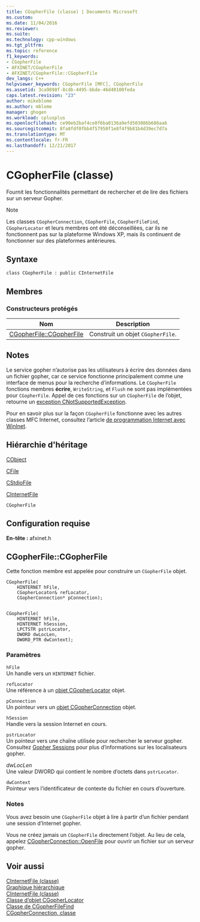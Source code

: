 ```yaml
---
title: CGopherFile (classe) | Documents Microsoft
ms.custom: 
ms.date: 11/04/2016
ms.reviewer: 
ms.suite: 
ms.technology: cpp-windows
ms.tgt_pltfrm: 
ms.topic: reference
f1_keywords:
- CGopherFile
- AFXINET/CGopherFile
- AFXINET/CGopherFile::CGopherFile
dev_langs: C++
helpviewer_keywords: CGopherFile [MFC], CGopherFile
ms.assetid: 3ca9898f-8cdb-4495-bbde-46d40100feda
caps.latest.revision: "23"
author: mikeblome
ms.author: mblome
manager: ghogen
ms.workload: cplusplus
ms.openlocfilehash: ce90eb2baf4ce8f6ba0136a9efd503086b686aa6
ms.sourcegitcommit: 8fa8fdf0fbb4f57950f1e8f4f9b81b4d39ec7d7a
ms.translationtype: MT
ms.contentlocale: fr-FR
ms.lasthandoff: 12/21/2017
---
```

# <a name="cgopherfile-class"></a>CGopherFile (classe)
Fournit les fonctionnalités permettant de rechercher et de lire des fichiers sur un serveur Gopher.  
  
> [!NOTE]
>  Les classes `CGopherConnection`, `CGopherFile`, `CGopherFileFind`, `CGopherLocator` et leurs membres ont été déconseillées, car ils ne fonctionnent pas sur la plateforme Windows XP, mais ils continuent de fonctionner sur des plateformes antérieures.  
  
## <a name="syntax"></a>Syntaxe  
  
```  
class CGopherFile : public CInternetFile  
```  
  
## <a name="members"></a>Membres  
  
### <a name="protected-constructors"></a>Constructeurs protégés  
  
|Nom|Description|  
|----------|-----------------|  
|[CGopherFile::CGopherFile](#cgopherfile)|Construit un objet `CGopherFile`.|  
  
## <a name="remarks"></a>Notes  
 Le service gopher n’autorise pas les utilisateurs à écrire des données dans un fichier gopher, car ce service fonctionne principalement comme une interface de menus pour la recherche d’informations. Le `CGopherFile` fonctions membres **écrire**, `WriteString`, et `Flush` ne sont pas implémentées pour `CGopherFile`. Appel de ces fonctions sur un `CGopherFile` de l’objet, retourne un [exception CNotSupportedException](../../mfc/reference/cnotsupportedexception-class.md).  
  
 Pour en savoir plus sur la façon `CGopherFile` fonctionne avec les autres classes MFC Internet, consultez l’article [de programmation Internet avec WinInet](../../mfc/win32-internet-extensions-wininet.md).  
  
## <a name="inheritance-hierarchy"></a>Hiérarchie d'héritage  
 [CObject](../../mfc/reference/cobject-class.md)  
  
 [CFile](../../mfc/reference/cfile-class.md)  
  
 [CStdioFile](../../mfc/reference/cstdiofile-class.md)  
  
 [CInternetFile](../../mfc/reference/cinternetfile-class.md)  
  
 `CGopherFile`  
  
## <a name="requirements"></a>Configuration requise  
 **En-tête :** afxinet.h  
  
##  <a name="cgopherfile"></a>CGopherFile::CGopherFile  
 Cette fonction membre est appelée pour construire un `CGopherFile` objet.  
  
```  
CGopherFile(
    HINTERNET hFile,  
    CGopherLocator& refLocator,  
    CGopherConnection* pConnection);

 
CGopherFile(
    HINTERNET hFile,  
    HINTERNET hSession,  
    LPCTSTR pstrLocator,  
    DWORD dwLocLen,  
    DWORD_PTR dwContext);
```  
  
### <a name="parameters"></a>Paramètres  
 `hFile`  
 Un handle vers un `HINTERNET` fichier.  
  
 `refLocator`  
 Une référence à un [objet CGopherLocator](../../mfc/reference/cgopherlocator-class.md) objet.  
  
 `pConnection`  
 Un pointeur vers un [objet CGopherConnection](../../mfc/reference/cgopherconnection-class.md) objet.  
  
 `hSession`  
 Handle vers la session Internet en cours.  
  
 `pstrLocator`  
 Un pointeur vers une chaîne utilisée pour rechercher le serveur gopher. Consultez [Gopher Sessions](cgopherlocator-class.md) pour plus d’informations sur les localisateurs gopher.  
  
 *dwLocLen*  
 Une valeur DWORD qui contient le nombre d’octets dans `pstrLocator`.  
  
 `dwContext`  
 Pointeur vers l’identificateur de contexte du fichier en cours d’ouverture.  
  
### <a name="remarks"></a>Notes  
 Vous avez besoin une `CGopherFile` objet à lire à partir d’un fichier pendant une session d’Internet gopher.  
  
 Vous ne créez jamais un `CGopherFile` directement l’objet. Au lieu de cela, appelez [CGopherConnection::OpenFile](../../mfc/reference/cgopherconnection-class.md#openfile) pour ouvrir un fichier sur un serveur gopher.  
  
## <a name="see-also"></a>Voir aussi  
 [CInternetFile (classe)](../../mfc/reference/cinternetfile-class.md)   
 [Graphique hiérarchique](../../mfc/hierarchy-chart.md)   
 [CInternetFile (classe)](../../mfc/reference/cinternetfile-class.md)   
 [Classe d’objet CGopherLocator](../../mfc/reference/cgopherlocator-class.md)   
 [Classe de CGopherFileFind](../../mfc/reference/cgopherfilefind-class.md)   
 [CGopherConnection, classe](../../mfc/reference/cgopherconnection-class.md)
